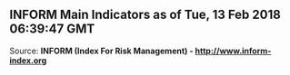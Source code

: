 ## INFORM Main Indicators as of Tue, 13 Feb 2018 06:39:47 GMT

Source: **INFORM (Index For Risk Management) - http://www.inform-index.org**